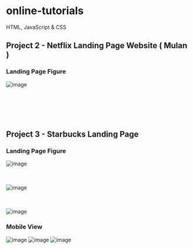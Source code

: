 # online-tutorials
HTML, JavaScript &amp; CSS  

## Project 2 - Netflix Landing Page Website ( Mulan )
### Landing Page Figure
![image](https://github.com/Janith-Sandamal/online-tutorials/assets/78975250/7293bda0-3425-4cee-976a-8aaf48a40b5a)
<br><br>
<br><br>
<br><br>

## Project 3 -  Starbucks Landing Page
### Landing Page Figure
![image](https://github.com/Janith-Sandamal/online-tutorials/assets/78975250/87159b83-e960-42ea-b23b-414ca475a70c)

<br><br>
![image](https://github.com/Janith-Sandamal/online-tutorials/assets/78975250/5dc45006-3b76-4df1-9f0a-2fef1ec08382)

<br><br>
![image](https://github.com/Janith-Sandamal/online-tutorials/assets/78975250/89ce1011-61e3-4947-ba17-e01ce4e33855)

### Mobile View
<div>

![image](https://github.com/Janith-Sandamal/online-tutorials/assets/78975250/0c0430ed-de07-409a-8757-aee462b93a95)
![image](https://github.com/Janith-Sandamal/online-tutorials/assets/78975250/ba3b1a5c-cffa-4705-8144-1bb928c9a592)
![image](https://github.com/Janith-Sandamal/online-tutorials/assets/78975250/4d73fd94-c56c-4c7f-a9ae-df50161e6dae)

</div>


